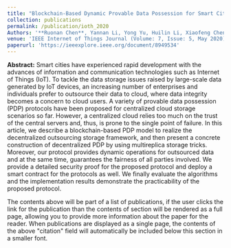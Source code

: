 ```yaml
---
title: "Blockchain-Based Dynamic Provable Data Possession for Smart Cities"
collection: publications
permalink: /publication/ioth_2020
Authors: '**Ruonan Chen**, Yannan Li, Yong Yu, Huilin Li, Xiaofeng Chen, Willy Susilo'
venue: 'IEEE Internet of Things Journal (Volume: 7, Issue: 5, May 2020)'
paperurl: 'https://ieeexplore.ieee.org/document/8949534'
---
```

**Abstract:**
Smart cities have experienced rapid development with the advances of information and communication technologies such as Internet of Things (IoT). To tackle the data storage issues raised by large-scale data generated by IoT devices, an increasing number of enterprises and individuals prefer to outsource their data to cloud, where data integrity becomes a concern to cloud users. A variety of provable data possession (PDP) protocols have been proposed for centralized cloud storage scenarios so far. However, a centralized cloud relies too much on the trust of the central servers and, thus, is prone to the single point of failure. In this article, we describe a blockchain-based PDP model to realize the decentralized outsourcing storage framework, and then present a concrete construction of decentralized PDP by using multireplica storage tricks. Moreover, our protocol provides dynamic operations for outsourced data and at the same time, guarantees the fairness of all parties involved. We provide a detailed security proof for the proposed protocol and deploy a smart contract for the protocols as well. We finally evaluate the algorithms and the implementation results demonstrate the practicability of the proposed protocol.

The contents above will be part of a list of publications, if the user clicks the link for the publication than the contents of section will be rendered as a full page, allowing you to provide more information about the paper for the reader. When publications are displayed as a single page, the contents of the above "citation" field will automatically be included below this section in a smaller font.
